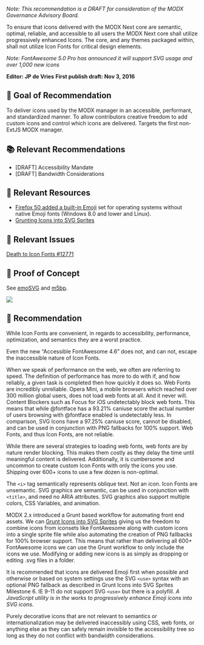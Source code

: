 _Note: This recommendation is a DRAFT for consideration of the MODX Governance Advisory Board._


To ensure that icons delivered with the MODX Next core are semantic, optimal, reliable, and accessible to all users the MODX Next core shall utilize progressively enhanced Icons. The core, and any themes packaged within, shall not utilize Icon Fonts for critical design elements.


_Note: FontAwesome 5.0 Pro has announced it will support SVG usage and over 1,000 new icons_


**Editor: JP de Vries**
**First publish draft: Nov 3, 2016**


## 🙏 Goal of Recommendation 
To deliver icons used by the MODX manager in an accessible, performant, and standardized manner. To allow contributors creative freedom to add custom icons and control which icons are delivered. Targets the first non-ExtJS MODX manager. 


## 📚 Relevant Recommendations
 - [DRAFT] Accessibility Mandate
 - [DRAFT] Bandwidth Considerations

## 📖 Relevant Resources
 - [Firefox 50 added a built-in Emoji](https://www.mozilla.org/en-US/firefox/50.0/releasenotes/) set for operating systems without native Emoji fonts (Windows 8.0 and lower and&nbsp;Linux).
 - [Grunting Icons into SVG Sprites](https://markup.tips/projects/grunting-icons-into-svg-sprites.html)


## 🐛 Relevant Issues
[Death to Icon Fonts #12771](https://github.com/modxcms/revolution/issues/12771)

## 🎯 Proof of Concept
See [emoSVG](https://github.com/jpdevries/emosvg#emosvg-) and [m5bp](https://github.com/jpdevries/m5bp#m5bp).

![](http://j4p.us/2x422N2l373K/emojiprefs.gif)


## 📝 Recommendation
While Icon Fonts are convenient, in regards to accessibility, performance, optimization, and semantics they are a worst practice.

Even the new “Accessible FontAwesome 4.6” does not, and can not, escape the inaccessible nature of Icon Fonts.

When we speak of performance on the web, we often are referring to speed. The definition of performance has more to do with if, and how reliably, a given task is completed then how quickly it does so. Web Fonts are incredibly unreliable. Opera Mini, a mobile browsers which reached over 300 million global users, does not load web fonts at all. And it never will. Content Blockers such as Focus for iOS undetectably block web fonts. This means that while @fontface has a 93.21% caniuse score the actual number of users browsing with @fontface enabled is undetectably less. In comparison, SVG Icons have a 97.25% caniuse score, cannot be disabled, and can be used in conjunction with PNG fallbacks for 100% support. Web Fonts, and thus Icon Fonts, are not reliable.

While there are several strategies to loading web fonts, web fonts are by nature render blocking. This makes them costly as they delay the time until meaningful content is delivered. Additionally, it is cumbersome and uncommon to create custom Icon Fonts with only the icons you use. Shipping over 600+ icons to use a few dozen is non-optimal.

The `<i>` tag semantically represents oblique text. Not an icon. Icon Fonts are unsemantic. SVG graphics are semantic, can be used in conjunction with `<title>`, and need no ARIA attributes. SVG graphics also support multiple colors, CSS Variables, and&nbsp;animation.

MODX 2.x introduced a Grunt based workflow for automating front end assets. We can [Grunt Icons into SVG Sprites](https://markup.tips/projects/grunting-icons-into-svg-sprites.html) giving us the freedom to combine icons from iconsets like FontAwesome along with custom icons into a single sprite file while also automating the creation of PNG fallbacks for 100% browser support. This means that rather than delivering all 600+ FontAwesome icons we can use the Grunt workflow to only include the icons we use. Modifying or adding new icons is as simply as dropping or editing .svg files in a folder.


It is recommended that icons are delivered Emoji first when possible and otherwise or based on system settings use the SVG `<use>` syntax with an optional PNG fallback as described in Grunt Icons into SVG Sprites Milestone 6. IE 9-11 do not support SVG `<use>` but there is a polyfill. _A JavaScript utility is in the works to progressively enhance Emoji icons into SVG&nbsp;icons._

Purely decorative icons that are not relevant to semantics or internationalization may be delivered inaccessibly using CSS, web fonts, or anything else as they can safely remain invisible to the accessibility&nbsp;tree so long as they do not conflict with bandwidth considerations.
